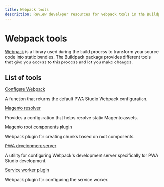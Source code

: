 ```yaml
---
title: Webpack tools
description: Review developer resources for webpack tools in the Buildpack package of the PWA Studio framework.
---
```


# Webpack tools

[Webpack][] is a library used during the build process to transform your source code into static bundles.
The Buildpack package provides different tools that give you access to this process and let you make changes.

[webpack]: https://webpack.js.org/

<DiscoverBlock width="100%" slots="heading, link, text"/>

## List of tools

[Configure Webpack](/api/buildpack/webpack/configure/)

A function that returns the default PWA Studio Webpack configuration.

<DiscoverBlock width="100%" slots="link, text"/>

[Magento resolver](/api/buildpack/webpack/magento-resolver/)

Provides a configuration that helps resolve static Magento assets.

<DiscoverBlock width="100%" slots="link, text"/>

[Magento root components plugin](/api/buildpack/webpack/magento-root-components-plugin/)

Webpack plugin for creating chunks based on root components.

<DiscoverBlock width="100%" slots="link, text"/>

[PWA development server](/api/buildpack/webpack/dev-server/)

A utility for configuring Webpack's development server specifically for PWA Studio development.

<DiscoverBlock width="100%" slots="link, text"/>

[Service worker plugin](/api/buildpack/webpack/service-worker/)

Webpack plugin for configuring the service worker.
